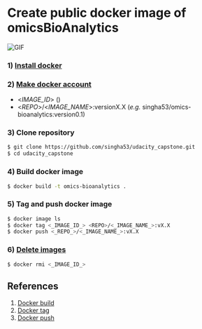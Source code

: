 # Create public docker image of omicsBioAnalytics

![GIF](https://github.com/singha53/udacity_capstone/blob/master/docs/docker_push.gif)

### 1) [Install docker](https://docs.docker.com/get-docker/)
### 2) [Make docker account](https://hub.docker.com/signup)

* <_IMAGE_ID_> ()
* <_REPO_>/<_IMAGE_NAME_>:versionX.X (*e.g.* singha53/omics-bioanalytics:version0.1)

### 3) Clone repository

```bash
$ git clone https://github.com/singha53/udacity_capstone.git
$ cd udacity_capstone
```

### 4) Build docker image

```bash
$ docker build -t omics-bioanalytics .
```

### 5) Tag and push docker image

```bash
$ docker image ls
$ docker tag <_IMAGE_ID_> <REPO>/<_IMAGE_NAME_>:vX.X
$ docker push <_REPO_>/<_IMAGE_NAME_>:vX.X
```

### 6) [Delete images](https://stackoverflow.com/questions/44785585/how-to-delete-all-local-docker-images)

```bash
$ docker rmi <_IMAGE_ID_>
```


## References
1) [Docker build](hhttps://docs.docker.com/engine/reference/commandline/build/)
2) [Docker tag](https://docs.docker.com/engine/reference/commandline/tag/)
3) [Docker push](https://docs.docker.com/engine/reference/commandline/push/)